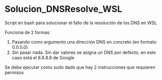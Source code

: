 # Solucion_DNSResolve_WSL
Script en bash para solucionar el fallo de la resolución de los DNS en WSL

Funciona de 2 formas:
  1. Pasando como argumento una dirección DNS en concreto (en formato 0.0.0.0)
  2. Sin pasar nada. Sin dar valores se asigna un DNS por defecto, en este caso está el 8.8.8.8 de Google

Se debe ejecutar como sudo dado que hay 2 instrucciones que requieren permisos
